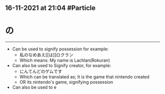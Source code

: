 16-11-2021 at 21:04
#Particle 
---
# の
---

- Can be used to signify possession for example:
	- 私のなめあえ[[は]]ロクラン
	- Which means: My name is Lachlan(Rokuran) 
- Can also be used to Signify creator, for example:
	- にんてんどのゲムです
	- Which can be translated as; It is the  game that nintendo created 
	- OR its nintendo's game, signifying possession 
-  Can also be used to e